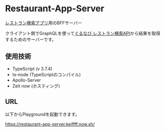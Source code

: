 # Restaurant-App-Server
[レストラン検索アプリ](https://github.com/keiffff/Restaurant-App)用のBFFサーバー

クライアント側でGraphQLを使って[ぐるなび レストラン検索API](https://api.gnavi.co.jp/api/manual/restsearch/)から結果を取得するためのサーバーです。

## 使用技術
- TypeScript (v 3.7.4)
- ts-node (TypeScriptのコンパイル)
- Apollo-Server
- Zeit now (ホスティング)

## URL
以下からPlaygroundを起動できます。

https://restaurant-app-server.keiffff.now.sh/
